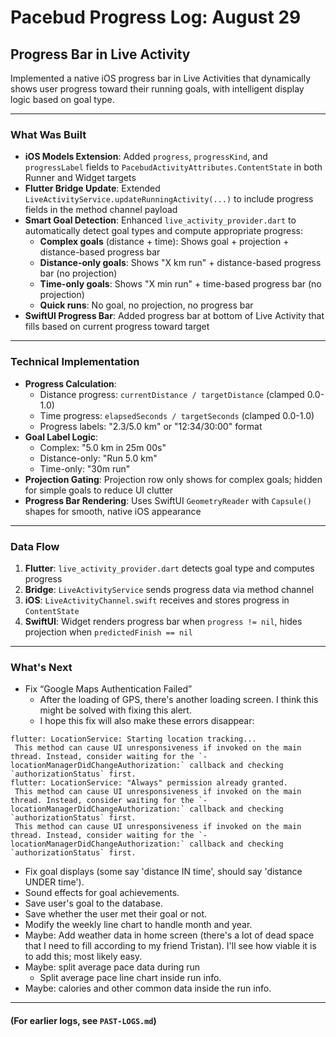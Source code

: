 # Pacebud Progress Log: August 29

## Progress Bar in Live Activity

Implemented a native iOS progress bar in Live Activities that dynamically shows user progress toward their running goals, with intelligent display logic based on goal type.

---

### What Was Built

- **iOS Models Extension**: Added `progress`, `progressKind`, and `progressLabel` fields to `PacebudActivityAttributes.ContentState` in both Runner and Widget targets
- **Flutter Bridge Update**: Extended `LiveActivityService.updateRunningActivity(...)` to include progress fields in the method channel payload
- **Smart Goal Detection**: Enhanced `live_activity_provider.dart` to automatically detect goal types and compute appropriate progress:
  - **Complex goals** (distance + time): Shows goal + projection + distance-based progress bar
  - **Distance-only goals**: Shows "X km run" + distance-based progress bar (no projection)
  - **Time-only goals**: Shows "X min run" + time-based progress bar (no projection)
  - **Quick runs**: No goal, no projection, no progress bar
- **SwiftUI Progress Bar**: Added progress bar at bottom of Live Activity that fills based on current progress toward target

---

### Technical Implementation

- **Progress Calculation**:
  - Distance progress: `currentDistance / targetDistance` (clamped 0.0-1.0)
  - Time progress: `elapsedSeconds / targetSeconds` (clamped 0.0-1.0)
  - Progress labels: "2.3/5.0 km" or "12:34/30:00" format
- **Goal Label Logic**:
  - Complex: "5.0 km in 25m 00s"
  - Distance-only: "Run 5.0 km"
  - Time-only: "30m run"
- **Projection Gating**: Projection row only shows for complex goals; hidden for simple goals to reduce UI clutter
- **Progress Bar Rendering**: Uses SwiftUI `GeometryReader` with `Capsule()` shapes for smooth, native iOS appearance

---

### Data Flow

1. **Flutter**: `live_activity_provider.dart` detects goal type and computes progress
2. **Bridge**: `LiveActivityService` sends progress data via method channel
3. **iOS**: `LiveActivityChannel.swift` receives and stores progress in `ContentState`
4. **SwiftUI**: Widget renders progress bar when `progress != nil`, hides projection when `predictedFinish == nil`

---

### What's Next
- Fix “Google Maps Authentication Failed”
    - After the loading of GPS, there's another loading screen. I think this might be solved with fixing this alert.
    - I hope this fix will also make these errors disappear:
```
flutter: LocationService: Starting location tracking...
 This method can cause UI unresponsiveness if invoked on the main thread. Instead, consider waiting for the `-locationManagerDidChangeAuthorization:` callback and checking `authorizationStatus` first.
flutter: LocationService: "Always" permission already granted.
 This method can cause UI unresponsiveness if invoked on the main thread. Instead, consider waiting for the `-locationManagerDidChangeAuthorization:` callback and checking `authorizationStatus` first.
 This method can cause UI unresponsiveness if invoked on the main thread. Instead, consider waiting for the `-locationManagerDidChangeAuthorization:` callback and checking `authorizationStatus` first.
```
- Fix goal displays (some say 'distance IN time', should say 'distance UNDER time').
- Sound effects for goal achievements.
- Save user's goal to the database.
- Save whether the user met their goal or not.
- Modify the weekly line chart to handle month and year.
- Maybe: Add weather data in home screen (there's a lot of dead space that I need to fill according to my friend Tristan). I'll see how viable it is to add this; most likely easy.
- Maybe: split average pace data during run
    - Split average pace line chart inside run info.
- Maybe: calories and other common data inside the run info.

---
#### (For earlier logs, see `PAST-LOGS.md`)